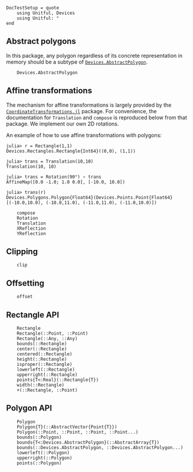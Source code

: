 ```@meta
DocTestSetup = quote
    using Unitful, Devices
    using Unitful: °
end
```
## Abstract polygons

In this package, any polygon regardless of its concrete representation in memory
should be a subtype of [`Devices.AbstractPolygon`](@ref).

```@docs
    Devices.AbstractPolygon
```

## Affine transformations

The mechanism for affine transformations is largely provided by the
[`CoordinateTransformations.jl`](https://github.com/FugroRoames/CoordinateTransformations.jl)
package. For convenience, the documentation for `Translation` and `compose` is
reproduced below from that package. We implement our own 2D rotations.

An example of how to use affine transformations with polygons:

```jldoctest
julia> r = Rectangle(1,1)
Devices.Rectangles.Rectangle{Int64}((0,0), (1,1))

julia> trans = Translation(10,10)
Translation(10, 10)

julia> trans = Rotation(90°) ∘ trans
AffineMap([0.0 -1.0; 1.0 0.0], [-10.0, 10.0])

julia> trans(r)
Devices.Polygons.Polygon{Float64}(Devices.Points.Point{Float64}[(-10.0,10.0), (-10.0,11.0), (-11.0,11.0), (-11.0,10.0)])
```

```@docs
    compose
    Rotation
    Translation
    XReflection
    YReflection
```

## Clipping

```@docs
    clip
```

## Offsetting

```@docs
    offset
```

## Rectangle API

```@docs
    Rectangle
    Rectangle(::Point, ::Point)
    Rectangle(::Any, ::Any)
    bounds(::Rectangle)
    center(::Rectangle)
    centered(::Rectangle)
    height(::Rectangle)
    isproper(::Rectangle)
    lowerleft(::Rectangle)
    upperright(::Rectangle)
    points{T<:Real}(::Rectangle{T})
    width(::Rectangle)
    +(::Rectangle, ::Point)
```

## Polygon API

```@docs
    Polygon
    Polygon{T}(::AbstractVector{Point{T}})
    Polygon(::Point, ::Point, ::Point, ::Point...)
    bounds(::Polygon)
    bounds{T<:Devices.AbstractPolygon}(::AbstractArray{T})
    bounds(::Devices.AbstractPolygon, ::Devices.AbstractPolygon...)
    lowerleft(::Polygon)
    upperright(::Polygon)
    points(::Polygon)
```
